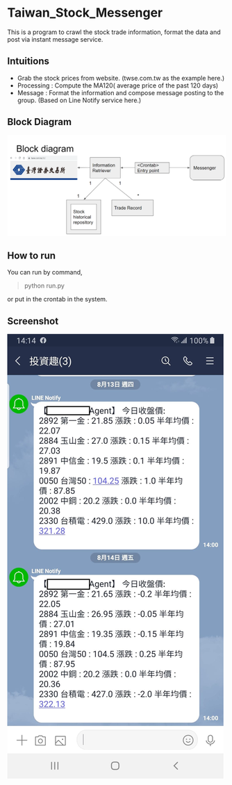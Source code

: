 # Taiwan_Stock_Messenger
 This is a program to crawl the stock trade information, format the data and post via instant message service.

## Intuitions
 * Grab the stock prices from website. (twse.com.tw as the example here.)
 * Processing : Compute the MA120( average price of the past 120 days)
 * Message : Format the information and compose message  posting to the group. (Based on Line Notify service here.)

## Block Diagram
![block diagram](https://github.com/zylix666/Taiwan_Stock_Messenger/blob/master/images/block_diagram.png "Block Diagram")

## How to run
You can run by command, 
> python run.py

or put in the crontab in the system.

## Screenshot
![Screen captured](https://github.com/zylix666/Taiwan_Stock_Messenger/blob/master/images/Screenshot.jpg "Screenshot")
